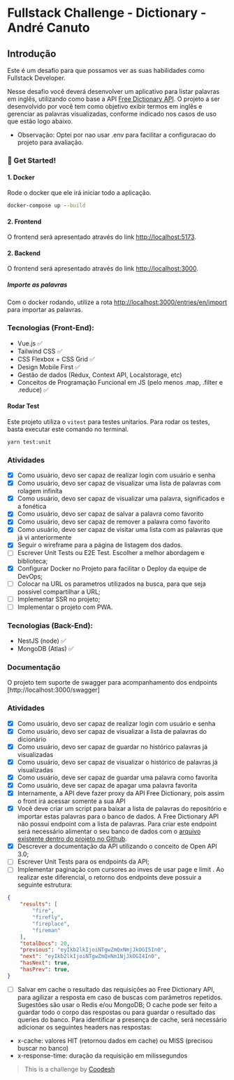 # Fullstack Challenge - Dictionary - André Canuto

## Introdução

Este é um desafio para que possamos ver as suas habilidades como Fullstack Developer.

Nesse desafio você deverá desenvolver um aplicativo para listar palavras em inglês, utilizando como base a API [Free Dictionary API](https://dictionaryapi.dev/). O projeto a ser desenvolvido por você tem como objetivo exibir termos em inglês e gerenciar as palavras visualizadas, conforme indicado nos casos de uso que estão logo abaixo.

- Observação: Optei por nao usar .env para facilitar a configuracao do projeto para avaliação.

### 🚀 Get Started!

#### 1. Docker

Rode o docker que ele irá iniciar todo a aplicação.

```cmd
docker-compose up --build
```

#### 2. Frontend

O frontend será apresentado através do link [http://localhost:5173](http://localhost:5173).

#### 2. Backend

O frontend será apresentado através do link [http://localhost:3000](http://localhost:3000).

##### Importe as palavras

Com o docker rodando, utilize a rota [http://localhost:3000/entries/en/import](http://localhost:3000/entries/en/import) para importar as palavras.

### Tecnologias (Front-End):

- Vue.js ✅
- Tailwind CSS ✅
- CSS Flexbox + CSS Grid ✅
- Design Mobile First ✅
- Gestão de dados (Redux, Context API, Localstorage, etc)
- Conceitos de Programação Funcional em JS (pelo menos .map, .filter e .reduce) ✅

#### Rodar Test

Este projeto utiliza o `vitest` para testes unitarios. Para rodar os testes, basta executar este comando no terminal.

```bash
yarn test:unit  
```

### Atividades

- [x] Como usuário, devo ser capaz de realizar login com usuário e senha
- [x] Como usuário, devo ser capaz de visualizar uma lista de palavras com rolagem infinita
- [x] Como usuário, devo ser capaz de visualizar uma palavra, significados e a fonética
- [x] Como usuário, devo ser capaz de salvar a palavra como favorito
- [x] Como usuário, devo ser capaz de remover a palavra como favorito
- [x] Como usuário, devo ser capaz de visitar uma lista com as palavras que já vi anteriormente
- [x] Seguir o wireframe para a página de listagem dos dados.
- [ ] Escrever Unit Tests ou E2E Test. Escolher a melhor abordagem e biblioteca;
- [x] Configurar Docker no Projeto para facilitar o Deploy da equipe de DevOps;
- [ ] Colocar na URL os parametros utilizados na busca, para que seja possível compartilhar a URL;
- [ ] Implementar SSR no projeto;
- [ ] Implementar o projeto com PWA.

### Tecnologias (Back-End):

- NestJS (node) ✅
- MongoDB (Atlas) ✅

### Documentação

O projeto tem suporte de swagger para acompanhamento dos endpoints [http://localhost:3000/swagger]

### Atividades

- [x] Como usuário, devo ser capaz de realizar login com usuário e senha
- [x] Como usuário, devo ser capaz de visualizar a lista de palavras do dicionário
- [x] Como usuário, devo ser capaz de guardar no histórico palavras já visualizadas
- [x] Como usuário, devo ser capaz de visualizar o histórico de palavras já visualizadas
- [x] Como usuário, deve ser capaz de guardar uma palavra como favorita
- [x] Como usuário, deve ser capaz de apagar uma palavra favorita
- [x] Internamente, a API deve fazer proxy da API Free Dictionary, pois assim o front irá acessar somente a sua API
- [x] Você deve criar um script para baixar a lista de palavras do repositório e importar estas palavras para o banco de dados. A Free Dictionary API não possui endpoint com a lista de palavras. Para criar este endpoint será necessário alimentar o seu banco de dados com o [arquivo existente dentro do projeto no Github](https://github.com/meetDeveloper/freeDictionaryAPI/tree/master/meta/wordList).
- [x] Descrever a documentação da API utilizando o conceito de Open API 3.0;
- [ ] Escrever Unit Tests para os endpoints da API;
- [ ] Implementar paginação com cursores ao inves de usar page e limit . Ao realizar este diferencial, o retorno dos endpoints deve possuir a seguinte estrutura:
```json
{
    "results": [
        "fire",
        "firefly",
        "fireplace",
        "fireman"
    ],
    "totalDocs": 20,
    "previous": "eyIkb2lkIjoiNTgwZmQxNmjJkOGI5In0",
    "next": "eyIkb2lkIjoiNTgwZmQxNm1NjJkOGI4In0",
    "hasNext": true,
    "hasPrev": true,
}
```

- [ ] Salvar em cache o resultado das requisições ao Free Dictionary API, para agilizar a resposta em caso de buscas com parâmetros repetidos. Sugestões são usar o Redis e/ou MongoDB;
O cache pode ser feito a guardar todo o corpo das respostas ou para guardar o resultado das queries do banco. Para identificar a presença de cache, será necessário adicionar os seguintes headers nas respostas:
- x-cache: valores HIT (retornou dados em cache) ou MISS (precisou buscar no banco)
- x-response-time: duração da requisição em milissegundos


>  This is a challenge by [Coodesh](https://coodesh.com/)